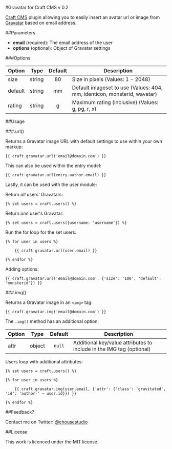 #Gravatar for Craft CMS v 0.2

[Craft CMS](http://buildwithcraft.com/) plugin allowing you to easily insert an avatar url or image from [Gravatar](http://gravatar.com/) based on email address.

##Parameters
* **email** (required): The email address of the user
* **options** (optional): Object of Gravatar settings

###Options

| Option	| Type		| Default 	| Description |
| ---------	| :-------:	| :-------:	| ----------------------------------------------------------------- |
| size	 	| string	| 80		| Size in pixels (Values: 1 - 2048)|
| default	| string	| mm		| Default imageset to use (Values: 404,  mm, identicon, monsterid, wavatar)|
| rating	| string	| g		| Maximum rating (inclusive) (Values: g, pg, r, x) |

##Usage

###.url()

Returns a Gravatar image URL with default settings to use within your own markup:

```
{{ craft.gravatar.url('email@domain.com') }}
```

This can also be used within the entry model:

```
{{ craft.gravatar.url(entry.author.email) }}
```

Lastly, it can be used with the user module:

Return *all* users' Gravatars:

```
{% set users = craft.users() %}
```

Return *one* user's Gravatar:

```
{% set users = craft.users({username: 'username'}) %}
```

Run the for loop for the set users:

```
{% for user in users %}
			
	{{ craft.gravatar.url(user.email) }}
	
{% endfor %}

```
Adding options:

```
{{ craft.gravatar.url('email@domain.com', {'size': '100', 'default': 'monsterid'}) }}
```

###.img()

Returns a Gravatar image in an `<img>` tag:

```
{{ craft.gravatar.img('email@domain.com') }}
```

The `.img()` method has an additional option:

| Option	| Type		| Default 	| Description |
| ---------	| :-------:	| :-------:	| ----------------------------------------------------------------- |
| attr	 	| object	| `null`	| Additional key/value attributes to include in the IMG tag (optional) |

Users loop with additional attributes:

```
{% set users = craft.users() %}
	
{% for user in users %}
	
	{{ craft.gravatar.img(user.email, {'attr': {'class': 'gravitated', 'id': 'author-' ~ user.id}}) }}
	
{% endfor %}	
```

##Feedback?

Contact me on Twitter: [@ehousestudio](https://twitter.com/ehousestudio)

##License

This work is licenced under the MIT license.
